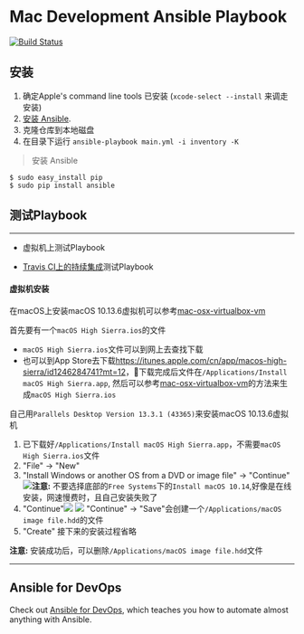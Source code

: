 # Mac Development Ansible Playbook

[![Build Status][badge-travis]][link-travis]

[badge-travis]: https://travis-ci.com/zhoujie903/mac-dev-playbook.svg?branch=master
[link-travis]: https://travis-ci.com/zhoujie903/mac-dev-playbook

## 安装

  1. 确定Apple's command line tools 已安装 (`xcode-select --install` 来调走安装)
  2. [安装 Ansible](http://docs.ansible.com/intro_installation.html).
  3. 克隆仓库到本地磁盘
  4. 在目录下运行 `ansible-playbook main.yml -i inventory -K` 

  

> 安装 Ansible
  ```
  $ sudo easy_install pip
  $ sudo pip install ansible
  ``` 

## 测试Playbook
---

* 虚拟机上测试Playbook

* [Travis CI上的持续集成](https://travis-ci.org/zhoujie903/mac-dev-playbook)测试Playbook 


#### 虚拟机安装

在macOS上安装macOS 10.13.6虚拟机可以参考[mac-osx-virtualbox-vm][vm]

首先要有一个`macOS High Sierra.ios`的文件
- `macOS High Sierra.ios`文件可以到网上去查找下载
- 也可以到App Store去下载<https://itunes.apple.com/cn/app/macos-high-sierra/id1246284741?mt=12>，下载完成后文件在`/Applications/Install macOS High Sierra.app`, 然后可以参考[mac-osx-virtualbox-vm][vm]的方法来生成`macOS High Sierra.ios`

自己用`Parallels Desktop Version 13.3.1 (43365)`来安装macOS 10.13.6虚拟机
1. 已下载好`/Applications/Install macOS High Sierra.app`，不需要`macOS High Sierra.ios`文件
2. "File" -> "New"
3. "Install Windows or another OS from a DVD or image file" -> "Continue"![](https://ws3.sinaimg.cn/large/006tNbRwly1fwj9sgfnj3j31g8108qgg.jpg)**注意:** 不要选择底部的`Free Systems`下的`Install macOS 10.14`,好像是在线安装，网速慢费时，且自己安装失败了
4. "Continue"![](https://ws3.sinaimg.cn/large/006tNbRwly1fwj9trxtmej31io12o19a.jpg)
![](https://ws1.sinaimg.cn/large/006tNbRwly1fwj9wi45i6j31io12owvp.jpg) "Continue" -> "Save"会创建一个`/Applications/macOS image file.hdd`的文件
5. "Create" 接下来的安装过程省略

**注意:** 安装成功后，可以删除`/Applications/macOS image file.hdd`文件


[vm]: https://github.com/geerlingguy/mac-osx-virtualbox-vm

---

## Ansible for DevOps

Check out [Ansible for DevOps](https://www.ansiblefordevops.com/), which teaches you how to automate almost anything with Ansible. 

